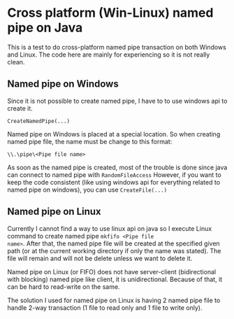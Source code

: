 ﻿# Cross platform (Win-Linux) named pipe on Java

This is a test to do cross-platform named pipe transaction on both Windows and Linux.
The code here are mainly for experiencing so it is not really clean.

## Named pipe on Windows
Since it is not possible to create named pipe, I have to to use windows api to create it.

    CreateNamedPipe(...)

Named pipe on Windows is placed at a special location. So when creating named pipe file, the name must be change to this format:

    \\.\pipe\<Pipe file name>

As soon as the named pipe is created, most of the trouble is done since java can connect to named pipe with <code>RandomFileAccess</code>
However, if you want to keep the code consistent (like using windows api for everything related to named pipe on windows), you can use <code>CreateFile(...)</code>

## Named pipe on Linux
Currently I cannot find a way to use linux api on java so I execute Linux command to create named pipe <code>mkfifo &lt;Pipe file name&gt;</code>. After that, the named pipe file will be created at the specified given path (or at the current working directory if only the name was stated). The file will remain and will not be delete unless we want to delete it.

Named pipe on Linux (or FIFO) does not have server-client (bidirectional with blocking) named pipe like client, it is unidirectional. Because of that, it can be hard to read-write on the same.

The solution I used for named pipe on Linux is having 2 named pipe file to handle 2-way transaction (1 file to read only and 1 file to write only).
